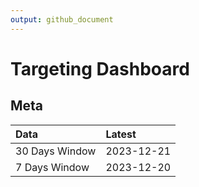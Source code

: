 ```yaml
---
output: github_document
---
```


# Targeting Dashboard



## Meta


|Data           |Latest     |
|:--------------|:----------|
|30 Days Window |2023-12-21 |
|7 Days Window  |2023-12-20 |
